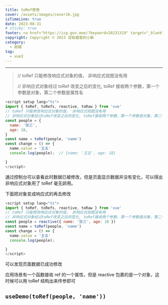 ```yaml
---
title: toRef使用
cover: /assets/images/cover16.jpg
isTimeLine: true
date: 2023-08-31
# sticky: true
footer: <a href="https://icp.gov.moe/?keyword=20231319" target="_blank">萌 ICP 备 20231319 号</a>
copyright: Copyright © 2023 没有蜡笔的小新
category:
  - 前端
tag:
  - vue3
---
```


---

> // toRef 只能修改响应式对象的值， 非响应式视图没有用
>
> // 非响应式对象经过 toRef 改变之后的变化, toRef 接收两个参数，第一个参数是对象，第二个参数是属性名

```js
<script setup lang="ts">
import { toRef, toRefs, reactive, toRaw } from 'vue'
// toRef 只能修改响应式对象的值， 非响应式视图没有用
// 非响应式对象经过toRef改变之后的变化, toRef接收两个参数，第一个参数是对象，第二个参数是属性名
const people = {
  name: '张三',
  age: 18,
}
const name = toRef(people, 'name')
const change = () => {
  name.value = '王五'
  console.log(people);  // {name: '王五', age: 18}

}
</script>
```

通过控制台可以查看此时数据已被修改，但是页面显示数据并没有变化，可以得出非响应式对象用了 toRef 毫无卵用。

下面把对象变成响应式的再去修改

```js
<script setup lang="ts">
import { toRef, toRefs, reactive, toRaw } from 'vue'
// toRef 只能修改响应式对象的值， 非响应式视图没有用
// 非响应式对象经过toRef改变之后的变化, toRef接收两个参数，第一个参数是对象，第二个参数是属性名
const people = reactive({ name: '张三', age: 18 })
const name = toRef(people, 'name')
const change = () => {
  name.value = '王五'
  console.log(people);

}
</script>
```

可以发现页面数据已成功修改

应用场景有一个函数接收 ref 的一个属性，但是 reactive 包裹的是一个对象，这时候可以用 toRef 结构出来传参即可

## `useDemo(toRef(people, 'name'))`
